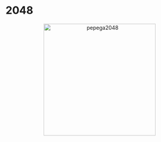 # 2048 

<p align="center">
  <img src="https://github.com/xholy6/vkinterntask2048/assets/114953475/e90c20c8-37e6-4604-b396-359d846d0046" alt="pepega2048" width="300" height="300">
</p>
